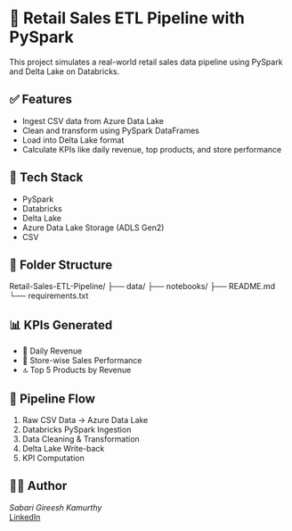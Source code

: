 # 🛒 Retail Sales ETL Pipeline with PySpark

This project simulates a real-world retail sales data pipeline using PySpark and Delta Lake on Databricks.

## ✅ Features
- Ingest CSV data from Azure Data Lake
- Clean and transform using PySpark DataFrames
- Load into Delta Lake format
- Calculate KPIs like daily revenue, top products, and store performance

## 🧰 Tech Stack
- PySpark
- Databricks
- Delta Lake
- Azure Data Lake Storage (ADLS Gen2)
- CSV

## 📁 Folder Structure
Retail-Sales-ETL-Pipeline/
├── data/
├── notebooks/
├── README.md
└── requirements.txt
## 📊 KPIs Generated
- 🧾 Daily Revenue
- 🏪 Store-wise Sales Performance
- 🔝 Top 5 Products by Revenue

## 📸 Pipeline Flow
1. Raw CSV Data → Azure Data Lake
2. Databricks PySpark Ingestion
3. Data Cleaning & Transformation
4. Delta Lake Write-back
5. KPI Computation

## 👨‍💻 Author
*Sabari Gireesh Kamurthy*  
[LinkedIn](https://www.linkedin.com/in/sabarigireesh-kamurthy)